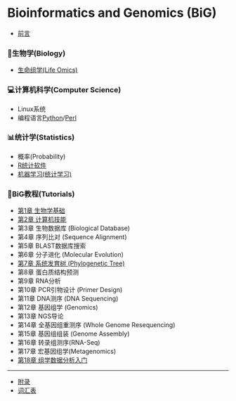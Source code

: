 # Bioinformatics and Genomics (BiG)

* [前言](README.md)

### 🧬生物学(Biology)
* [生命组学(Life Omics)](Biology/Omics.md)

### 💻计算机科学(Computer Science)
* Linux系统
* 编程语言[Python](CompSci/Python-learn.md)/[Perl](CompSci/Perl-learn.md)

### 📊统计学(Statistics)
* 概率(Probability)
* [R统计软件](Statistics/R-intro.md)
* [机器学习(统计学习)](Statistics/MachineLearning.md)

### 📖BiG教程(Tutorials)
* [第1章 生物学基础](BiologyBasics.md)
* [第2章 计算机技能](ComputerSkills.md)
* 第3章 生物数据库 (Biological Database)
* 第4章 序列比对 (Sequence Alignment)
* 第5章 BLAST数据库搜索
* 第6章 分子进化 (Molecular Evolution)
* [第7章 系统发育树 (Phylogenetic Tree)](Tutorials/07phylogeny.md)
* 第8章 蛋白质结构预测
* 第9章 RNA分析
* 第10章 PCR引物设计 (Primer Design)
* 第11章 DNA测序 (DNA Sequencing)
* 第12章 基因组学 (Genomics)
* 第13章 NGS导论
* 第14章 全基因组重测序 (Whole Genome Resequencing)
* 第15章 基因组组装 (Genome Assembly)
* 第16章 转录组测序(RNA-Seq)
* 第17章 宏基因组学(Metagenomics)
* [第18章 组学数据分析入门](DataAnalytics.md)
----
* [附录](Appendix.md)
* [词汇表](GLOSSARY.md)